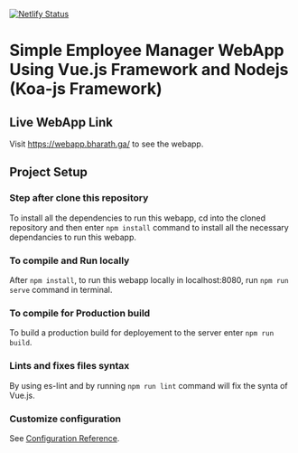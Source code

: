 [![Netlify Status](https://api.netlify.com/api/v1/badges/d275be99-1420-4d52-a58f-cf0f828bd04e/deploy-status)](https://app.netlify.com/sites/employee-manager-webapp/deploys)

# Simple Employee Manager WebApp Using Vue.js Framework and Nodejs (Koa-js Framework)

## Live WebApp Link
Visit https://webapp.bharath.ga/ to see the webapp.

## Project Setup

### Step after clone this repository

To install all the dependencies to run this webapp, cd into the cloned repository and then enter ```npm install``` command
to install all the necessary dependancies to run this webapp.

### To compile and Run locally

After ```npm install```, to run this webapp locally in localhost:8080, run ```npm run serve``` command in terminal.

### To compile for Production build

To build a production build for deployement to the server enter ```npm run build```.

### Lints and fixes files syntax

By using es-lint and by running ```npm run lint``` command will fix the synta of Vue.js.

### Customize configuration

See [Configuration Reference](https://cli.vuejs.org/config/).
